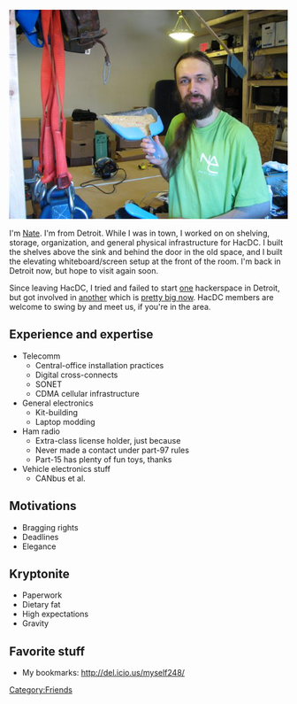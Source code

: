 ![](Nate-dustpan.jpg "Nate-dustpan.jpg")

I'm [Nate](https://www.i3detroit.org/wiki/User:Nbezanson). I'm from
Detroit. While I was in town, I worked on on shelving, storage,
organization, and general physical infrastructure for HacDC. I built the
shelves above the sink and behind the door in the old space, and I built
the elevating whiteboard/screen setup at the front of the room. I'm back
in Detroit now, but hope to visit again soon.

Since leaving HacDC, I tried and failed to start
[one](https://wiki.hackerspaces.org/The_Detroit_Facility) hackerspace in
Detroit, but got involved in
[another](https://wiki.hackerspaces.org/I3_Detroit) which is [pretty big
now](https://www.i3detroit.org/wiki/In_the_Media). HacDC members are
welcome to swing by and meet us, if you're in the area.

## Experience and expertise

-   Telecomm
    -   Central-office installation practices
    -   Digital cross-connects
    -   SONET
    -   CDMA cellular infrastructure
-   General electronics
    -   Kit-building
    -   Laptop modding
-   Ham radio
    -   Extra-class license holder, just because
    -   Never made a contact under part-97 rules
    -   Part-15 has plenty of fun toys, thanks
-   Vehicle electronics stuff
    -   CANbus et al.

## Motivations

-   Bragging rights
-   Deadlines
-   Elegance

## Kryptonite

-   Paperwork
-   Dietary fat
-   High expectations
-   Gravity

## Favorite stuff

-   My bookmarks: <http://del.icio.us/myself248/>

[Category:Friends](Category:Friends)
